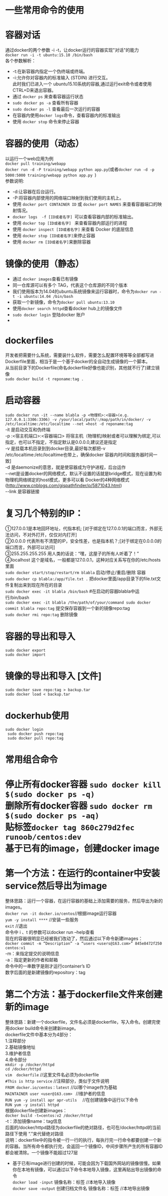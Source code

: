 一些常用命令的使用
==========
# 容器对话
通过docker的两个参数 -i -t，让docker运行的容器实现"对话"的能力  
`docker run -i -t ubuntu:15.10 /bin/bash`  
各个参数解析：  
* -t:在新容器内指定一个伪终端或终端。  
* -i:允许你对容器内的标准输入 (STDIN) 进行交互。  
此时我们已进入一个 ubuntu15.10系统的容器,通过运行exit命令或者使用CTRL+D来退出容器。  
* 通过 `docker ps` 来查看容器运行状态  
* `sudo docker ps -a` 查看所有容器  
* `sudo docker ps -l` 查看最后一次运行的容器  
* 在容器内使用`docker logs`命令，查看容器内的标准输出  
* 使用 `docker stop` 命令来停止容器  
# 容器的使用（动态）
以运行一个web应用为例   
`docker pull training/webapp`  
`docker run -d -P training/webapp python app.py`(或者`docker run -d -p 5000:5000 training/webapp python app.py `)  
参数说明:  
* -d:让容器在后台运行。  
* -P:将容器内部使用的网络端口映射到我们使用的主机上。  
* 使用 `docker port CONTAINER ID` 或 `docker port NAMES` 来查看容器端口的映射情况。  
* `docker logs  -f [ID或者名字] `可以查看容器内部的标准输出。  
* 使用 `docker top [ID或者名字] ` 来查看容器内部运行的进程  
* 使用 `docker inspect [ID或者名字]` 来查看 Docker 的底层信息  
* 使用 `docker stop [ID或者名字]`来停止容器  
* 使用 `docker rm [ID或者名字]`来删除容器  
# 镜像的使用（静态）
* 通过 `docker images`查看已有镜像  
* 同一仓库源可以有多个 TAG，代表这个仓库源的不同个版本  
* 我们使用版本为14.04的ubuntu系统镜像来运行容器时，命令为`docker run -t -i ubuntu:14.04 /bin/bash`  
*  获取一个新镜像，命令为`docker pull ubuntu:13.10`  
*  使用`docker search httpd`查看docker hub上的镜像文件  
*  `sudo docker login` 登陆docker 账户  
* 
# dockerfiles
开发者把需要什么系统，需要装什么软件，需要怎么配置环境等等全部都写进Dockerfile里面，相当于是一个基于docker的全自动生成镜像的一个脚本。  
从当前目录下的Dockerfile(命名dockerfile好像也能识别，其他就不行了)建立镜像  
`sudo docker build -t reponame:tag .`  
# 启动容器  
`sudo docker run -it --name blabla -p <物理机>:<容器>(e.g. 127.0.0.1:3306:3306) -v /your/local/path/:/map/path/in/docker/ -v /etc/localtime:/etc/localtime --net =host -d reponame:tag`   
-it 是启动交互和伪终端  
-p  <IP>:<宿主机端口>:<容器端口>  将宿主机（物理机)映射或者可以理解为绑定,<IP>可以指定，也可以不指定，不指定默认是0.0.0.0,建议还是指定  
-v  是挂载本机目录到到docker目录,最好每次都把-v /etc/localtime:/etc/localtime也带上，确保docker 容器内时间和服务器时间一致]  
-d  是daemonize的意思，就是使容器成为守护进程，后台运作  
--net是设置docker的网络模式，默认不设置的话就是bridge模式，现在设置为和物理机网络绑定的host模式，更多可以看 Docker的4种网络模式(http://www.cnblogs.com/gispathfinder/p/5871043.html)  
--link 是容器链接  
# 复习几个特别的IP：
①127.0.0.1是本地回环地址，代指本机; [对于绑定在127.0.0.1的端口而言，外部无法访问，不对外打开，仅仅对内打开]  
②0.0.0.0 代表所有不清楚的IP，安全性差，也是指本机？;[对于绑定在0.0.0.0的端口而言，外部可以访问]   
③255.255.255.255 用人类的话说：“嘿，这屋子的所有人听着了！”   
④localhost 这个是域名，一般都是127.0.0.1，这种对应关系写在你的/etc/hosts里面   
`sudo docker start/stop/restart/rm blabla` 启动/停止/重启/删除 容器   
`sudo docker cp blabla:/app/file.txt .` 把docker里面/app目录下的file.txt文件复制出来到现在所在的目录   
`sudo docker exec -it blabla /bin/bash` #在启动的容器blabla中运行/bin/bash   
`sudo docker exec -it blabla /the/path/of/your/command sudo docker commit blabla repo:tag` 提交保存容器到一个新的镜像repo:tag   
`sudo docker rmi repo:tag` 删除镜像   
# 容器的导出和导入 
`sudo docker export `  
`sudo docker import`   
# 镜像的导出和导入 [文件]   
`sudo docker save repo:tag > backup.tar `  
`sudo docker load < backup.tar`   
# dockerhub使用  
`sudo docker login`  
` sudo docker push repo:tag`  
` sudo docker pull repo:tag`  
# 常用组合命令  
停止所有docker容器 `sudo docker kill $(sudo docker ps -q)`  
删除所有docker容器 `sudo docker rm $(sudo docker ps -aq)`  
贴标签`docker tag 860c279d2fec runoob/centos:dev`  
基于已有的image，创建docker image
============
# 第一个方法：在运行的container中安装service然后导出为image  
整体思路：运行一个容器，在运行容器的基础上添加需要的服务，然后导出为新的images。  
`docker run -it docker.io/centos`//根据image运行容器  
`yum -y install ****`            //安装一些服务  
`exit` //退出  
命令中 i 、t 的参数可以docker run –help查看  
现在的容器很明显已经被我们改动了，然后通过以下命令新建images：  
`docker commit -m “Description” -a “users <users@163.com>” 845e8472f250 centos:v1`  
-m：来指定提交的说明信息  
-a：指定更新的作者和邮箱  
命令中的一串数字是刚才运行container’s ID  
数字后面的是新建镜像的repository：tag  
# 第二个方法：基于dockerfile文件来创建新的image  
整体思路：新建一个dockerfile，文件名必须是dockerfile，写入命令。创建完使用docker build命令来创建新image。  
dockerfile文件中基本分为4部分：  
1.注释部分  
2.基础镜像地址  
3.维护者信息  
4.命令部分  
`mkdir -p /docker/httpd`  
`cd /docker/httpd`  
`vim  dockerfile`                         //这里文件名必须为dockerfile  
`#This is http service`                   //注释部分，类似于文件说明  
`FROM docker.io/centos：latest`           //以哪个image作为基础  
`MAINTAINER user <user@163.com> `         //维护者的信息  
`RUN yum -y install apr apr-utils  `      //在创建镜像中运行以下命令  
`RUN yum -y install httpd`  
根据dockerfile创建新images：  
`docker build -t=centos:v2 /docker/httpd`  
-t：添加镜像name：tag信息  
后面的/docker/httpd路径为dockerfile的绝对路径，也可在/docker/httpd的当前路径下使用 “.”来代替绝对路径  
说明：dockerfile中的指令被一行一行的执行，每执行完一行命令都要创建一个新的容器。当所有命令都执行完，会返回一个镜像ID，中间步骤所产生的所有容器ID都会被清除。一个镜像不能超过127层  
* 基于已有image进行创建的时候，可能会因为下载国外网站的镜像很慢。如果你在本地有镜像，可以通过以下命令本地导入镜像，这里再贴出导出镜像的命令  
`docker load -input` 镜像名称：标签                          //本地导入镜像  
`docker save -output`  创建归档文件名 镜像名称：标签           //本地导出镜像  
